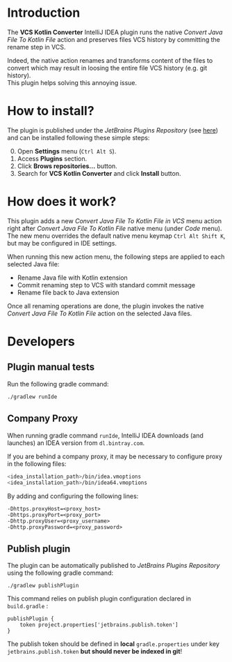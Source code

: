 # Introduction

The __VCS Kotlin Converter__ IntelliJ IDEA plugin runs the native *Convert Java File To Kotlin File* action and preserves files VCS 
history by committing the rename step in VCS.

Indeed, the native action renames and transforms content of the files to convert which may result in loosing the 
entire file VCS history (e.g. git history).  
This plugin helps solving this annoying issue.


# How to install?

The plugin is published under the *JetBrains Plugins Repository* (see [here](https://plugins.jetbrains.com/plugin/10862-vcs-kotlin-converter)) 
and can be installed following these simple steps:

 0. Open __Settings__ menu (`Ctrl Alt S`).
 0. Access __Plugins__ section.
 0. Click __Brows repositories...__ button.
 0. Search for __VCS Kotlin Converter__ and click __Install__ button.


# How does it work?

This plugin adds a new *Convert Java File To Kotlin File in VCS* menu action right after *Convert Java File To Kotlin File* 
native menu (under *Code* menu).  
The new menu overrides the default native menu keymap `Ctrl Alt Shift K`, but may be configured in IDE settings.

When running this new action menu, the following steps are applied to each selected Java file:

 - Rename Java file with Kotlin extension
 - Commit renaming step to VCS with standard commit message 
 - Rename file back to Java extension

Once all renaming operations are done, the plugin invokes the native *Convert Java File To Kotlin File* action on the 
selected Java files.


# Developers

## Plugin manual tests

Run the following gradle command:
```sh
./gradlew runIde
```

## Company Proxy

When running gradle command `runIde`, IntelliJ IDEA downloads (and launches) an IDEA version from `dl.bintray.com`.

If you are behind a company proxy, it may be necessary to configure proxy in the following files:

```sh
<idea_installation_path>/bin/idea.vmoptions
<idea_installation_path>/bin/idea64.vmoptions
```

By adding and configuring the following lines:

```
-Dhttps.proxyHost=<proxy_host>
-Dhttps.proxyPort=<proxy_port>
-Dhttp.proxyUser=<proxy_username> 
-Dhttp.proxyPassword=<proxy_password>
```

## Publish plugin

The plugin can be automatically published to *JetBrains Plugins Repository* using the following gradle command:

```
./gradlew publishPlugin
```

This command relies on publish plugin configuration declared in `build.gradle` :

```
publishPlugin {
    token project.properties['jetbrains.publish.token']
}
```

The publish token should be defined in **local** `gradle.properties` under key `jetbrains.publish.token` **but 
should never be indexed in git**!